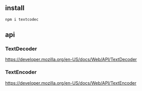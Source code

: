 ## install
```bash
npm i textcodec
```

## api

### TextDecoder
https://developer.mozilla.org/en-US/docs/Web/API/TextDecoder
### TextEncoder
https://developer.mozilla.org/en-US/docs/Web/API/TextEncoder
